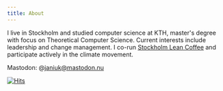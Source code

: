 ```yaml
---
title: About
---
```

I live in Stockholm and studied computer science at KTH, master's degree with focus on Theoretical Computer Science. 
Current interests include leadership and change management. I co-run [Stockholm Lean Coffee](https://www.meetup.com/stockholm-lean-coffee/) and participate actively in the climate movement.

Mastodon: @janiuk@mastodon.nu

[![Hits](https://hits.seeyoufarm.com/api/count/incr/badge.svg?url=https%3A%2F%2Fblog.janiuk.se&count_bg=%23963DC8&title_bg=%23555555&icon=&icon_color=%23E7E7E7&title=hits&edge_flat=true)](https://hits.seeyoufarm.com)
